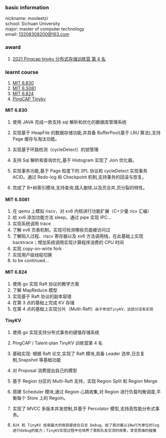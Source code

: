 ### basic information

nickname: mooleetzi  
school: Sichuan University  
major: master of computer technology  
email: 13208308200@163.com

### award

1. [2021 Pingcap tinykv 分布式存储训练营 第 4 名](https://asktug.com/t/topic/393068)

### learnt course

1. [MIT 6.830](#mit-6830)
2. [MIT 6.S081](#mit-6s081)
3. [MIT 6.824](#mit-6824)
4. [PingCAP Tinykv](#tinykv)

#### MIT 6.830

1. 使用 JAVA 完成一款支持 sql 解析和优化的数据库管理系统

2. 实现基于 HeapFile 的数据存储功能,并具备 BufferPool(基于 LRU 算法),支持 Page 缓存与淘汰功能。
3. 实现基于环路检测（cycleDetect）的锁管理

4. 支持 Sql 解析和查询优化,基于 Histogram 实现了 Join 优化器。

5. 实现事务功能,基于 Page 粒度下的 2PL 协议和 cycleDetect 实现事务 ACID。通过 Redo-log 和 Checkpoint 机制,支持事务的回滚与恢复。

6. 完成了 B+树索引模块,支持查询,插入删除,以及页合并,页分裂的特性。

#### MIT 6.S081

1. 在 qemu 上模拟 riscv，对 xv6 内核进行功能扩展（C+少量 ricv 汇编）
2. 给 xv6 添加功能方法 sleep，通过 pipe 实现 IPC...
3. 实现系统调用 trace
4. 了解 xv6 页表机制，实现可检测哪些页面被访问过
5. 了解陷入过程、riscv 寄存器以及 xv6 方法调用栈，在此基础上实现 backtrace；增加系统调用实现计算程序消费的 CPU 时间
6. 实现 copy-on-wirte fork
7. 实现用户级线程切换
8. to be continued...

#### MIT 6.824

1. 使用 go 实现 Raft 协议的教学方案
2. 了解 MapReduce 模型
3. 实现基于 Raft 协议的副本容错
4. 在第 3 点的基础上完成 KV 存储
5. 在第 4 点的基础上实现分片（Multi-Raft）`由于参加TinyKV，这部分没有实现`

#### TinyKV

1. 使用 go 实现支持分布式事务的键值存储系统

2. PingCAP / Talent-plan TinyKV 训练营第 4 名

3. 基础实现: 根据 Raft 论文,实现了 Raft 模块,具备 Leader 选举,日志复制,Snapshot 等基础功能
4. 对 Proposal 消费提出自己的模型
5. 基于 Region 分区的 Multi-Raft 支持，实现 Region Split 和 Region Merge
6. 搭建 Scheduler 模块,通过 Region 心跳收集,对 Region 进行负载均衡调度,平衡每个 Store 上的 Regoin。
7. 实现了 MVCC 多版本并发控制,并基于 Percolator 模型,支持高性能分布式事务。
8. `824 和 TinyKV 给我最大的收获是结合日志 Debug。给了我对着以10w行为单位的log进行debug的能力；TinyKV实现过程中也培养了我和队友交流的效果，享受思维的碰撞`
